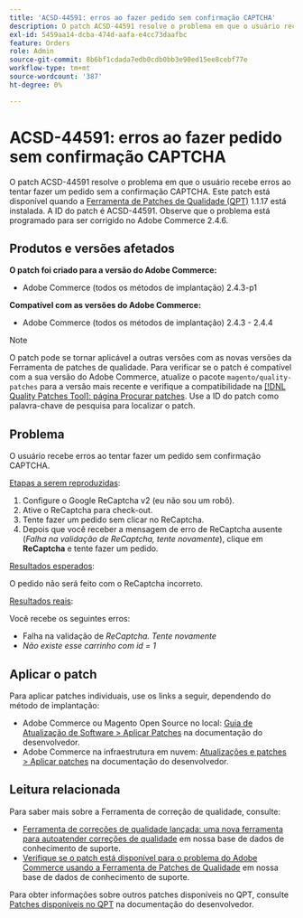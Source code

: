 ```yaml
---
title: 'ACSD-44591: erros ao fazer pedido sem confirmação CAPTCHA'
description: O patch ACSD-44591 resolve o problema em que o usuário recebe erros ao tentar fazer um pedido sem a confirmação CAPTCHA.
exl-id: 5459aa14-dcba-474d-aafa-e4cc73daafbc
feature: Orders
role: Admin
source-git-commit: 8b6bf1cdada7edb0cdb0bb3e90ed15ee8cebf77e
workflow-type: tm+mt
source-wordcount: '387'
ht-degree: 0%

---
```


# ACSD-44591: erros ao fazer pedido sem confirmação CAPTCHA

O patch ACSD-44591 resolve o problema em que o usuário recebe erros ao tentar fazer um pedido sem a confirmação CAPTCHA.
Este patch está disponível quando a [Ferramenta de Patches de Qualidade (QPT)](/help/announcements/adobe-commerce-announcements/magento-quality-patches-released-new-tool-to-self-serve-quality-patches.md) 1.1.17 está instalada. A ID do patch é ACSD-44591. Observe que o problema está programado para ser corrigido no Adobe Commerce 2.4.6.

## Produtos e versões afetados

**O patch foi criado para a versão do Adobe Commerce:**

* Adobe Commerce (todos os métodos de implantação) 2.4.3-p1

**Compatível com as versões do Adobe Commerce:**

* Adobe Commerce (todos os métodos de implantação) 2.4.3 - 2.4.4

>[!NOTE]
>
>O patch pode se tornar aplicável a outras versões com as novas versões da Ferramenta de patches de qualidade. Para verificar se o patch é compatível com a sua versão do Adobe Commerce, atualize o pacote `magento/quality-patches` para a versão mais recente e verifique a compatibilidade na [[!DNL Quality Patches Tool]: página Procurar patches](https://experienceleague.adobe.com/tools/commerce-quality-patches/index.html). Use a ID do patch como palavra-chave de pesquisa para localizar o patch.

## Problema

O usuário recebe erros ao tentar fazer um pedido sem confirmação CAPTCHA.

<u>Etapas a serem reproduzidas</u>:

1. Configure o Google ReCaptcha v2 (eu não sou um robô).
1. Ative o ReCaptcha para check-out.
1. Tente fazer um pedido sem clicar no ReCaptcha.
1. Depois que você receber a mensagem de erro de ReCaptcha ausente (*Falha na validação de ReCaptcha, tente novamente*), clique em **ReCaptcha** e tente fazer um pedido.

<u>Resultados esperados</u>:

O pedido não será feito com o ReCaptcha incorreto.

<u>Resultados reais</u>:

Você recebe os seguintes erros:

* Falha na validação de *ReCaptcha. Tente novamente*
* *Não existe esse carrinho com id = 1*

## Aplicar o patch

Para aplicar patches individuais, use os links a seguir, dependendo do método de implantação:

* Adobe Commerce ou Magento Open Source no local: [Guia de Atualização de Software > Aplicar Patches](https://experienceleague.adobe.com/en/docs/commerce-operations/tools/quality-patches-tool/usage) na documentação do desenvolvedor.
* Adobe Commerce na infraestrutura em nuvem: [Atualizações e patches > Aplicar patches](https://experienceleague.adobe.com/en/docs/commerce-cloud-service/user-guide/develop/upgrade/apply-patches) na documentação do desenvolvedor.

## Leitura relacionada

Para saber mais sobre a Ferramenta de correção de qualidade, consulte:

* [Ferramenta de correções de qualidade lançada: uma nova ferramenta para autoatender correções de qualidade](/help/announcements/adobe-commerce-announcements/magento-quality-patches-released-new-tool-to-self-serve-quality-patches.md) em nossa base de dados de conhecimento de suporte.
* [Verifique se o patch está disponível para o problema do Adobe Commerce usando a Ferramenta de Patches de Qualidade](/help/support-tools/patches-available-in-qpt-tool/check-patch-for-magento-issue-with-magento-quality-patches.md) em nossa base de dados de conhecimento de suporte.

Para obter informações sobre outros patches disponíveis no QPT, consulte [Patches disponíveis no QPT](https://experienceleague.adobe.com/tools/commerce-quality-patches/index.html) na documentação do desenvolvedor.
